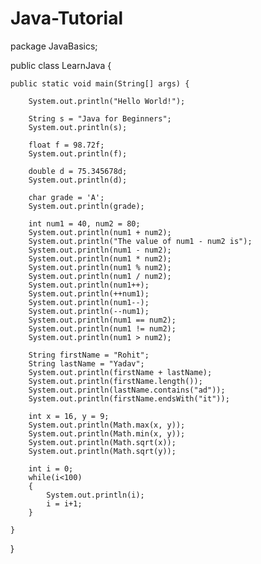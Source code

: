# Java-Tutorial
package JavaBasics;

public class LearnJava {

	public static void main(String[] args) {

		System.out.println("Hello World!");
		
		String s = "Java for Beginners";
		System.out.println(s);
		
		float f = 98.72f;
		System.out.println(f);
		
		double d = 75.345678d;
		System.out.println(d);
		
		char grade = 'A';
		System.out.println(grade);
		
		int num1 = 40, num2 = 80;
		System.out.println(num1 + num2);
		System.out.println("The value of num1 - num2 is");
		System.out.println(num1 - num2);
		System.out.println(num1 * num2);
		System.out.println(num1 % num2);
		System.out.println(num1 / num2);
		System.out.println(num1++);
		System.out.println(++num1);
		System.out.println(num1--);
		System.out.println(--num1);
		System.out.println(num1 == num2);
		System.out.println(num1 != num2);
		System.out.println(num1 > num2);
		
		String firstName = "Rohit";
		String lastName = "Yadav";
		System.out.println(firstName + lastName);
		System.out.println(firstName.length());
		System.out.println(lastName.contains("ad"));
		System.out.println(firstName.endsWith("it"));
		
		int x = 16, y = 9;
		System.out.println(Math.max(x, y));
		System.out.println(Math.min(x, y));
		System.out.println(Math.sqrt(x));
		System.out.println(Math.sqrt(y));
		
		int i = 0;
		while(i<100)
		{
			System.out.println(i);
			i = i+1;	
		}
		
	}
}

